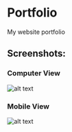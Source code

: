 # Portfolio
My website portfolio

## Screenshots:
### Computer View
![alt text](https://github.com/SriteshSuranjan/Portfolio/blob/master/Portfolio.PNG)

### Mobile View
![alt text](https://github.com/SriteshSuranjan/Portfolio/blob/master/Portfolio_mobile.PNG)

